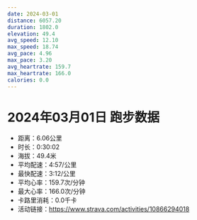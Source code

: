 ```yaml
---
date: 2024-03-01
distance: 6057.20
duration: 1802.0
elevation: 49.4
avg_speed: 12.10
max_speed: 18.74
avg_pace: 4.96
max_pace: 3.20
avg_heartrate: 159.7
max_heartrate: 166.0
calories: 0.0
---
```


# 2024年03月01日 跑步数据

- 距离：6.06公里
- 时长：0:30:02
- 海拔：49.4米
- 平均配速：4:57/公里
- 最快配速：3:12/公里
- 平均心率：159.7次/分钟
- 最大心率：166.0次/分钟
- 卡路里消耗：0.0千卡
- 活动链接：https://www.strava.com/activities/10866294018
